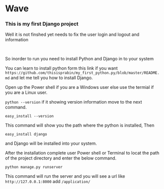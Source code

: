 # Wave
<h3>This is my first Django project</h3>
<p>Well it is not finshed yet needs to fix the user login and logout and information</p>
<br>
<p>So inorder to run you need to install Python and Django in to your system</p>
<p>You can learn to install python form this link if you want <code>https://github.com/thisisprabin/my_first_python.py/blob/master/README.md</code> and let me tell you how to install Django.</p>

<p>Open up the Power shell if you are a Windows user else use the termial if you are a Linux user.</p>
<p><code>python --version</code> if it showing version information move to the next command.</p>
<code>easy_install --version</code>
<p>This command will show you the path where the python is installed, Then</p>
<code>easy_install django</code>
<p>and Django will be installed into your system.</p>

<p>After the installation complete user Power shell or Terminal to locat the path of the project directory and enter the below command.</p>

<code>python manage.py runserver</code>
<p>This command will run the server and you will see a url like <code>http://127.0.0.1:8000</code> add <code>/application/</code></p>



